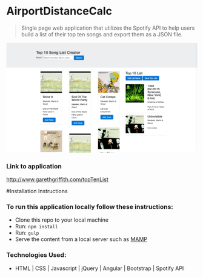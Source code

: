 # AirportDistanceCalc
> Single page web application that utilizes the Spotify API to help users build a list of their top ten songs and export them as a JSON file.

![Screenshot](https://raw.githubusercontent.com/garethhgriffith/README_IMAGES/master/topTenSongs.png "Screenshot")

### Link to application
http://www.garethgriffith.com/topTenList

#Installation Instructions
### To run this application locally follow these instructions:
- Clone this repo to your local machine
- Run: `npm install`
- Run: `gulp`
- Serve the content from a local server such as [MAMP](https://www.mamp.info/en/)

### Technologies Used:
- HTML | CSS | Javascript | jQuery | Angular | Bootstrap | Spotify API 

